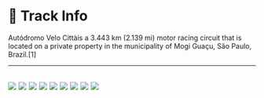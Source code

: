 # 🏁 Track Info

Autódromo Velo Cittàis a 3.443 km (2.139 mi) motor racing circuit that is located on a private property in the municipality of Mogi Guaçu, São Paulo, Brazil.[1]

---
![](image_1.jpg)
![](image_2.jpg)
![](image_3.jpg)
![](image_4.jpg)
![](image_5.jpg)
![](image_6.jpg)
![](image_7.jpg)
![](image_8.jpg)
![](image_9.jpg)
---


